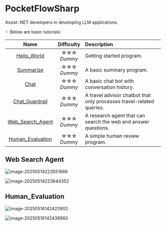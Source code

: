 # PocketFlowSharp
Assist .NET developers in developing LLM applications.

✨ Below are basic tutorials:

|                             Name                             |    Difficulty     | Description                                                  |
| :----------------------------------------------------------: | :---------------: | :----------------------------------------------------------- |
| [Hello_World](https://github.com/Ming-jiayou/PocketFlowSharp/tree/main/PocketFlowSharpSamples.Console/Hello_World) | ☆☆☆ <br> *Dummy*  | Getting started program.                                     |
| [Summarize](https://github.com/Ming-jiayou/PocketFlowSharp/tree/main/PocketFlowSharpSamples.Console/Summarize) | ☆☆☆ <br> *Dummy*  | A basic summary program.                                     |
| [Chat](https://github.com/Ming-jiayou/PocketFlowSharp/tree/main/PocketFlowSharpSamples.Console/Chat) | ☆☆☆ <br> *Dummy*  | A basic chat bot with conversation history.                  |
| [Chat_Guardrail](https://github.com/Ming-jiayou/PocketFlowSharp/tree/main/PocketFlowSharpSamples.Console/Chat_Guardrail) | ☆☆☆ <br> *Dummy*  | A travel advisor chatbot that only processes travel-related queries. |
| [Web_Search_Agent](https://github.com/Ming-jiayou/PocketFlowSharp/tree/main/PocketFlowSharpSamples.Console/Web_Search_Agent) | ☆☆☆ <br> *Dummy*  | A research agent that can search the web and answer questions. |
| [Human_Evaluation](https://github.com/Ming-jiayou/PocketFlowSharp/tree/main/PocketFlowSharpSamples.Console/Human_Evaluation) | ☆☆☆ <br/> *Dummy* | A simple human review program.                               |

## Web Search Agent

![image-20250514223551686](https://mingupupup.oss-cn-wuhan-lr.aliyuncs.com/imgs/image-20250514223551686.png)

![image-20250514223644352](https://mingupupup.oss-cn-wuhan-lr.aliyuncs.com/imgs/image-20250514223644352.png)

## Human_Evaluation

![image-20250516142423902](https://mingupupup.oss-cn-wuhan-lr.aliyuncs.com/imgs/image-20250516142423902.png)

![image-20250516142438960](https://mingupupup.oss-cn-wuhan-lr.aliyuncs.com/imgs/image-20250516142438960.png)
